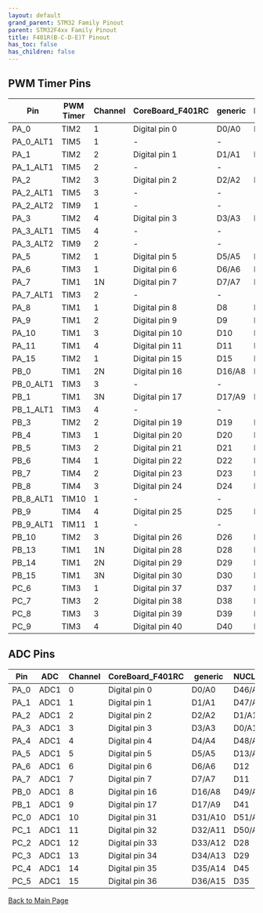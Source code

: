 ```yaml
---
layout: default
grand_parent: STM32 Family Pinout
parent: STM32F4xx Family Pinout
title: F401R(B-C-D-E)T Pinout
has_toc: false
has_children: false
---
```


## PWM Timer Pins

| Pin | PWM Timer | Channel | CoreBoard_F401RC | generic | NUCLEO_F401RE |
| --- | --- | --- | --- | --- | --- |
| PA_0 | TIM2 | 1 | Digital pin 0 | D0/A0 | D46/A0 |
| PA_0_ALT1 | TIM5 | 1 | - | - | - |
| PA_1 | TIM2 | 2 | Digital pin 1 | D1/A1 | D47/A1 |
| PA_1_ALT1 | TIM5 | 2 | - | - | - |
| PA_2 | TIM2 | 3 | Digital pin 2 | D2/A2 | D1/A14 |
| PA_2_ALT1 | TIM5 | 3 | - | - | - |
| PA_2_ALT2 | TIM9 | 1 | - | - | - |
| PA_3 | TIM2 | 4 | Digital pin 3 | D3/A3 | D0/A13 |
| PA_3_ALT1 | TIM5 | 4 | - | - | - |
| PA_3_ALT2 | TIM9 | 2 | - | - | - |
| PA_5 | TIM2 | 1 | Digital pin 5 | D5/A5 | D13/A15 |
| PA_6 | TIM3 | 1 | Digital pin 6 | D6/A6 | D12 |
| PA_7 | TIM1 | 1N | Digital pin 7 | D7/A7 | D11 |
| PA_7_ALT1 | TIM3 | 2 | - | - | - |
| PA_8 | TIM1 | 1 | Digital pin 8 | D8 | D7 |
| PA_9 | TIM1 | 2 | Digital pin 9 | D9 | D8 |
| PA_10 | TIM1 | 3 | Digital pin 10 | D10 | D2 |
| PA_11 | TIM1 | 4 | Digital pin 11 | D11 | D37 |
| PA_15 | TIM2 | 1 | Digital pin 15 | D15 | D21 |
| PB_0 | TIM1 | 2N | Digital pin 16 | D16/A8 | D49/A3 |
| PB_0_ALT1 | TIM3 | 3 | - | - | - |
| PB_1 | TIM1 | 3N | Digital pin 17 | D17/A9 | D41 |
| PB_1_ALT1 | TIM3 | 4 | - | - | - |
| PB_3 | TIM2 | 2 | Digital pin 19 | D19 | D3 |
| PB_4 | TIM3 | 1 | Digital pin 20 | D20 | D5 |
| PB_5 | TIM3 | 2 | Digital pin 21 | D21 | D4 |
| PB_6 | TIM4 | 1 | Digital pin 22 | D22 | D10 |
| PB_7 | TIM4 | 2 | Digital pin 23 | D23 | D22 |
| PB_8 | TIM4 | 3 | Digital pin 24 | D24 | D15 |
| PB_8_ALT1 | TIM10 | 1 | - | - | - |
| PB_9 | TIM4 | 4 | Digital pin 25 | D25 | D14 |
| PB_9_ALT1 | TIM11 | 1 | - | - | - |
| PB_10 | TIM2 | 3 | Digital pin 26 | D26 | D6 |
| PB_13 | TIM1 | 1N | Digital pin 28 | D28 | D44 |
| PB_14 | TIM1 | 2N | Digital pin 29 | D29 | D43 |
| PB_15 | TIM1 | 3N | Digital pin 30 | D30 | D42 |
| PC_6 | TIM3 | 1 | Digital pin 37 | D37 | D34 |
| PC_7 | TIM3 | 2 | Digital pin 38 | D38 | D9 |
| PC_8 | TIM3 | 3 | Digital pin 39 | D39 | D33 |
| PC_9 | TIM3 | 4 | Digital pin 40 | D40 | D32 |


## ADC Pins

| Pin | ADC | Channel | CoreBoard_F401RC | generic | NUCLEO_F401RE |
| --- | --- | --- | --- | --- | --- |
| PA_0 | ADC1 | 0 | Digital pin 0 | D0/A0 | D46/A0 |
| PA_1 | ADC1 | 1 | Digital pin 1 | D1/A1 | D47/A1 |
| PA_2 | ADC1 | 2 | Digital pin 2 | D2/A2 | D1/A14 |
| PA_3 | ADC1 | 3 | Digital pin 3 | D3/A3 | D0/A13 |
| PA_4 | ADC1 | 4 | Digital pin 4 | D4/A4 | D48/A2 |
| PA_5 | ADC1 | 5 | Digital pin 5 | D5/A5 | D13/A15 |
| PA_6 | ADC1 | 6 | Digital pin 6 | D6/A6 | D12 |
| PA_7 | ADC1 | 7 | Digital pin 7 | D7/A7 | D11 |
| PB_0 | ADC1 | 8 | Digital pin 16 | D16/A8 | D49/A3 |
| PB_1 | ADC1 | 9 | Digital pin 17 | D17/A9 | D41 |
| PC_0 | ADC1 | 10 | Digital pin 31 | D31/A10 | D51/A5 |
| PC_1 | ADC1 | 11 | Digital pin 32 | D32/A11 | D50/A4 |
| PC_2 | ADC1 | 12 | Digital pin 33 | D33/A12 | D28 |
| PC_3 | ADC1 | 13 | Digital pin 34 | D34/A13 | D29 |
| PC_4 | ADC1 | 14 | Digital pin 35 | D35/A14 | D45 |
| PC_5 | ADC1 | 15 | Digital pin 36 | D36/A15 | D35 |


[Back to Main Page](../../)